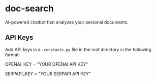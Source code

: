 # doc-search
AI-powered chatbot that analyzes your personal documents.

## API Keys
Add API keys in a `.constants.py` file in the root directory in the following format:

OPENAI_KEY = "YOUR OPENAI API KEY"

SERPAPI_KEY = "YOUR SERPAPI API KEY"
